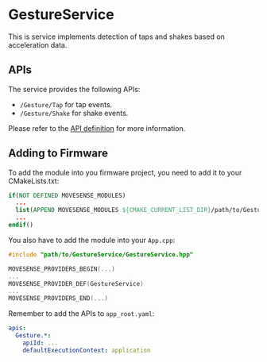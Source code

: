 # GestureService

This is service implements detection of taps and shakes based on acceleration data.

## APIs

The service provides the following APIs:

- `/Gesture/Tap` for tap events.
- `/Gesture/Shake` for shake events.

Please refer to the [API definition](./wbresources/Gesture.yaml) for more information.

## Adding to Firmware

To add the module into you firmware project, you need to add it to your CMakeLists.txt:

```cmake
if(NOT DEFINED MOVESENSE_MODULES)
  ...
  list(APPEND MOVESENSE_MODULES ${CMAKE_CURRENT_LIST_DIR}/path/to/GestureService)
  ...
endif()
```

You also have to add the module into your `App.cpp`:

```cpp
#include "path/to/GestureService/GestureService.hpp"

MOVESENSE_PROVIDERS_BEGIN(...)
...
MOVESENSE_PROVIDER_DEF(GestureService)
...
MOVESENSE_PROVIDERS_END(...)
```

Remember to add the APIs to `app_root.yaml`:

```yaml
apis:
  Gesture.*:
    apiId: ...
    defaultExecutionContext: application
```
